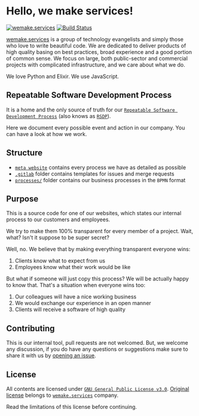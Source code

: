 # Hello, we make services!

[![wemake.services](https://img.shields.io/badge/-wemake.services-green.svg?label=&logo=data%3Aimage%2Fpng%3Bbase64%2CiVBORw0KGgoAAAANSUhEUgAAABAAAAAQCAMAAAAoLQ9TAAAABGdBTUEAALGPC%2FxhBQAAAAFzUkdCAK7OHOkAAAAbUExURQAAAAAAAAAAAAAAAAAAAAAAAAAAAAAAAP%2F%2F%2F5TvxDIAAAAIdFJOUwAjRA8xXANAL%2Bv0SAAAADNJREFUGNNjYCAIOJjRBdBFWMkVQeGzcHAwksJnAPPZGOGAASzPzAEHEGVsLExQwE7YswCb7AFZSF3bbAAAAABJRU5ErkJggg%3D%3D)](https://wemake.services) [![Build Status](https://travis-ci.org/wemake-services/meta.svg?branch=master)](https://travis-ci.org/wemake-services/meta)

[wemake.services](http://wemake.services) is a group of technology evangelists and simply those who love to write beautiful code. We are dedicated to deliver products of high quality basing on best practices, broad experience and a good portion of common sense. We focus on large, both public-sector and commercial projects with complicated infrastructure, and we care about what we do.

We love Python and Elixir. We use JavaScript.


## Repeatable Software Development Process

It is a home and the only source of truth for our [`Repeatable Software Development Process`](https://wemake.services/meta/rsdp) (also knows as [`RSDP`](https://wemake.services/meta/rsdp)).

Here we document every possible event and action in our company.
You can have a look at how we work.


## Structure

- [`meta website`](https://wemake.services/meta) contains every process we have as detailed as possible
- [`.gitlab`](https://github.com/wemake-services/meta/tree/master/.gitlab) folder contains templates for issues and merge requests
- [`processes/`](https://github.com/wemake-services/meta/tree/master/processes) folder contains our business processes in the `BPMN` format


## Purpose

This is a source code for one of our websites, which states our internal process to our customers and employees.

We try to make them 100% transparent for every member of a project.
Wait, what? Isn't it suppose to be super secret?

Well, no. We believe that by making everything transparent everyone wins:

1. Clients know what to expect from us
2. Employees know what their work would be like

But what if someone will just copy this process?
We will be actually happy to know that. That's a situation when everyone wins too:

1. Our colleagues will have a nice working business
2. We would exchange our experience in an open manner
3. Clients will receive a software of high quality


## Contributing

This is our internal tool, pull requests are not welcomed.
But, we welcome any discussion, if you do have any questions or suggestions make sure to share it with us by [opening an issue](https://github.com/wemake-services/meta/issues/new).


## License

All contents are licensed under [`GNU General Public License v3.0`](https://choosealicense.com/licenses/gpl-3.0/). [Original license](https://github.com/wemake-services/meta/blob/master/LICENSE.md) belongs to [`wemake.services`](https://wemake.services) company.

Read the limitations of this license before continuing.
